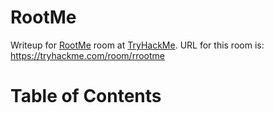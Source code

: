 # RootMe

Writeup for [RootMe](https://tryhackme.com/room/rrootme) room at [TryHackMe](https://tryhackme.com/).
URL for this room is: https://tryhackme.com/room/rrootme

Table of Contents
=================

